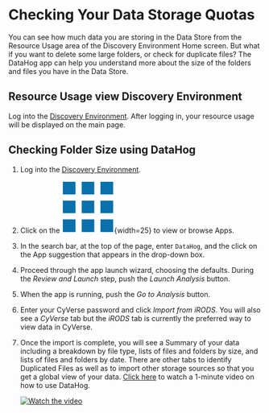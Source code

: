 # Checking Your Data Storage Quotas

You can see how much data you are storing in the Data Store from the Resource Usage area of the Discovery Environment Home screen. But what if you want to delete some large folders, or check for duplicate files? The DataHog app can help you understand more about the size of the folders and files you have in the Data Store.

## Resource Usage view Discovery Environment

Log into the [Discovery Environment](https://de.cyverse.org/de/). After logging in, your resource usage will be displayed on the main page.

## Checking Folder Size using DataHog

1. Log into the [Discovery Environment](https://de.cyverse.org/de/).
1. Click on the ![App Icon](../../assets/de/menu_items/appsIcon.png){width=25} to view or browse Apps.
1. In the search bar, at the top of the page, enter `DataHog`, and the click on the App suggestion that appears in the drop-down box.
1. Proceed through the app launch wizard, choosing the defaults. During the _Review and Launch_ step, push the _Launch Analysis_ button.
1. When the app is running, push the _Go to Analysis_ button.
1. Enter your CyVerse password and click _Import from iRODS_. You will also see a _CyVerse_ tab but the _iRODS_ tab is currently the preferred way to view data in CyVerse.
1. Once the import is complete, you will see a Summary of your data including a breakdown by file type, lists of files and folders by size, and lists of files and folders by date. There are other tabs to identify Duplicated Files as well as to import other storage sources so that you get a global view of your data. [Click here](https://www.youtube.com/watch?v=GQ5oMI5G9-I) to watch a 1-minute video on how to use DataHog.

    <!-- markdownlint-disable MD033 -->
    [<img src="http://img.youtube.com/vi/GQ5oMI5G9-I/mqdefault.jpg" alt="Watch the video" width="200" border="0">](https://www.youtube.com/watch?v=GQ5oMI5G9-I)
    <!-- markdownlint-enable MD033 -->

